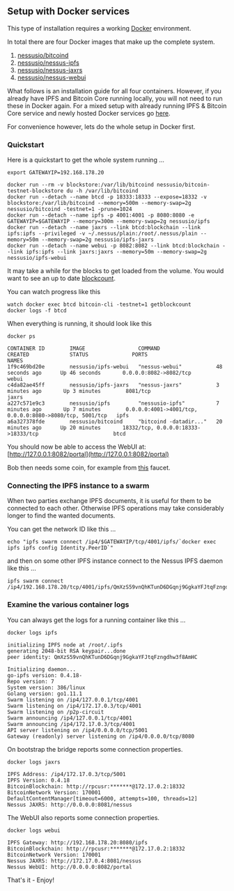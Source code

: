 ## Setup with Docker services

This type of installation requires a working [Docker](https://www.docker.com/community-edition#/download) environment.

In total there are four Docker images that make up the complete system.

1. [nessusio/bitcoind](https://hub.docker.com/r/nessusio/bitcoind)
2. [nessusio/nessus-ipfs](https://hub.docker.com/r/nessusio/ipfs)
3. [nessusio/nessus-jaxrs](https://hub.docker.com/r/nessusio/ipfs-jaxrs)
4. [nessusio/nessus-webui](https://hub.docker.com/r/nessusio/ipfs-webui)

What follows is an installation guide for all four containers. However, if you already have IPFS and Bitcoin Core running locally, you will not need to run these in Docker again.
For a mixed setup with already running IPFS & Bitcoin Core service and newly hosted Docker services go [here](Setup-Mixed-Docker.md).

For convenience however, lets do the whole setup in Docker first.

### Quickstart

Here is a quickstart to get the whole system running ...

    export GATEWAYIP=192.168.178.20

    docker run --rm -v blockstore:/var/lib/bitcoind nessusio/bitcoin-testnet-blockstore du -h /var/lib/bitcoind
    docker run --detach --name btcd -p 18333:18333 --expose=18332 -v blockstore:/var/lib/bitcoind --memory=500m --memory-swap=2g nessusio/bitcoind -testnet=1 -prune=1024
    docker run --detach --name ipfs -p 4001:4001 -p 8080:8080 -e GATEWAYIP=$GATEWAYIP --memory=300m --memory-swap=2g nessusio/ipfs
    docker run --detach --name jaxrs --link btcd:blockchain --link ipfs:ipfs --privileged -v ~/.nessus/plain:/root/.nessus/plain --memory=50m --memory-swap=2g nessusio/ipfs-jaxrs
    docker run --detach --name webui -p 8082:8082 --link btcd:blockchain --link ipfs:ipfs --link jaxrs:jaxrs --memory=50m --memory-swap=2g nessusio/ipfs-webui

It may take a while for the blocks to get loaded from the volume. 
You would want to see an up to date [blockcount](https://live.blockcypher.com/btc-testnet).

You can watch progress like this

    watch docker exec btcd bitcoin-cli -testnet=1 getblockcount
    docker logs -f btcd
    
When everything is running, it should look like this

    docker ps

    CONTAINER ID        IMAGE                 COMMAND                  CREATED             STATUS              PORTS                                                      NAMES
    1f9c469bd20e        nessusio/ipfs-webui   "nessus-webui"           48 seconds ago      Up 46 seconds       0.0.0.0:8082->8082/tcp                                     webui
    c4da82ae45ff        nessusio/ipfs-jaxrs   "nessus-jaxrs"           3 minutes ago       Up 3 minutes        8081/tcp                                                   jaxrs
    a227c571e9c3        nessusio/ipfs         "nessusio-ipfs"          7 minutes ago       Up 7 minutes        0.0.0.0:4001->4001/tcp, 0.0.0.0:8080->8080/tcp, 5001/tcp   ipfs
    a6a327378fde        nessusio/bitcoind     "bitcoind -datadir..."   20 minutes ago      Up 20 minutes       18332/tcp, 0.0.0.0:18333->18333/tcp                        btcd

You should now be able to access the WebUI at: [http://127.0.0.1:8082/portal](http://127.0.0.1:8082/portal)

Bob then needs some coin, for example from [this](http://bitcoinfaucet.uo1.net/send.php) faucet.

### Connecting the IPFS instance to a swarm

When two parties exchange IPFS documents, it is useful for them to be connected to each other.
Otherwise IPFS operations may take considerably longer to find the wanted documents. 

You can get the network ID like this ...

    echo "ipfs swarm connect /ip4/$GATEWAYIP/tcp/4001/ipfs/`docker exec ipfs ipfs config Identity.PeerID`"

and then on some other IPFS instance connect to the Nessus IPFS daemon like this ...

    ipfs swarm connect /ip4/192.168.178.20/tcp/4001/ipfs/QmXzS59vnQhKTunD6DGqnj9GgkaYFJtqFzngdhw3f8AmHC

### Examine the various container logs 

You can always get the logs for a running container like this ...

    docker logs ipfs

    initializing IPFS node at /root/.ipfs
    generating 2048-bit RSA keypair...done
    peer identity: QmXzS59vnQhKTunD6DGqnj9GgkaYFJtqFzngdhw3f8AmHC
    
    Initializing daemon...
    go-ipfs version: 0.4.18-
    Repo version: 7
    System version: 386/linux
    Golang version: go1.11.1
    Swarm listening on /ip4/127.0.0.1/tcp/4001
    Swarm listening on /ip4/172.17.0.3/tcp/4001
    Swarm listening on /p2p-circuit
    Swarm announcing /ip4/127.0.0.1/tcp/4001
    Swarm announcing /ip4/172.17.0.3/tcp/4001
    API server listening on /ip4/0.0.0.0/tcp/5001
    Gateway (readonly) server listening on /ip4/0.0.0.0/tcp/8080

On bootstrap the bridge reports some connection properties.

    docker logs jaxrs

    IPFS Address: /ip4/172.17.0.3/tcp/5001
    IPFS Version: 0.4.18
    BitcoinBlockchain: http://rpcusr:*******@172.17.0.2:18332
    BitcoinNetwork Version: 170001
    DefaultContentManager[timeout=6000, attempts=100, threads=12]
    Nessus JAXRS: http://0.0.0.0:8081/nessus

The WebUI also reports some connection properties.

    docker logs webui

    IPFS Gateway: http://192.168.178.20:8080/ipfs
    BitcoinBlockchain: http://rpcusr:*******@172.17.0.2:18332
    BitcoinNetwork Version: 170001
    Nessus JAXRS: http://172.17.0.4:8081/nessus
    Nessus WebUI: http://0.0.0.0:8082/portal

That's it - Enjoy!
